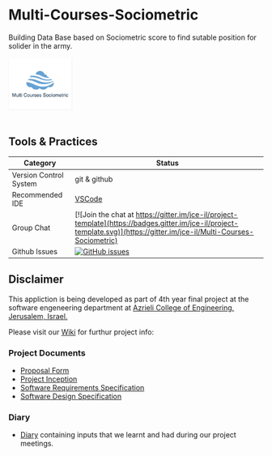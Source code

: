 # Multi-Courses-Sociometric

Building Data Base based on Sociometric score to find sutable position for solider in the army.
<br />
<br />
<img src="https://github.com/AvihaiV/Multi-Courses-Sociometric/blob/master/Material/Pics/Application%20screenshots/Multi%20Courses%20Sociometric%20-%20Logo.jpeg" width="25%"></img>
<br />
<br />


## Tools & Practices

|Category|Status|
|---|---|
| Version Control System| git & github |
| Recommended IDE | [VSCode](https://code.visualstudio.com) |
| Group Chat | [![Join the chat at https://gitter.im/jce-il/project-template](https://badges.gitter.im/jce-il/project-template.svg)](https://gitter.im/jce-il/Multi-Courses-Sociometric) |
| Github Issues | [![GitHub issues](https://img.shields.io/github/issues/AvihaiV/Multi-Courses-Sociometric.svg?style=flat)](https://github.com/AvihaiV/Multi-Courses-Sociometric/issues) |



## Disclaimer
This appliction is being developed as part of 4th year final project at the software engeneering department at [Azrieli College of Engineering, Jerusalem, Israel.](http://english.jce.ac.il/)

Please visit our [Wiki](https://github.com/AvihaiV/Multi-Courses-Sociometric/wiki) for furthur project info: 


### Project Documents
- [Proposal Form](https://github.com/AvihaiV/Multi-Courses-Sociometric/blob/master/Material/Forms/%D7%98%D7%95%D7%A4%D7%A1%20%D7%94%D7%A6%D7%A2%D7%94%20-%20%D7%A1%D7%95%D7%A6%D7%99%D7%95%D7%9E%D7%98%D7%A8%D7%99%20%D7%9E%D7%A8%D7%95%D7%91%D7%94%20%D7%A7%D7%95%D7%A8%D7%A1%D7%99%D7%9D%20.pdf)
- [Project Inception](../../wiki/inception)
- [Software Requirements Specification](../../wiki/srs)
- [Software Design Specification](../../wiki/sds)

### Diary
- [Diary](https://github.com/AvihaiV/Multi-Courses-Sociometric/wiki/Project-Diary) containing inputs that we learnt and had during our project meetings.




